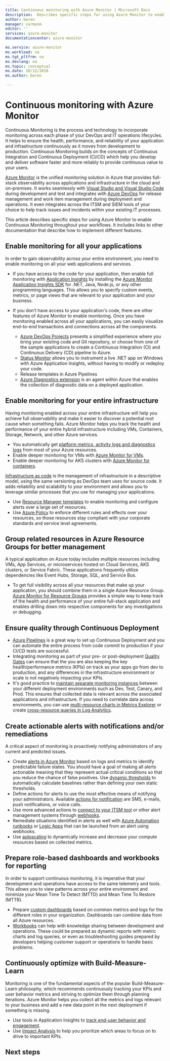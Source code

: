 ```yaml
---
title: Continuous monitoring with Azure Monitor | Microsoft Docs
description:  Describes specific steps for using Azure Monitor to enable Continuous Monitoring throughout your workflows.
author: bwren
manager: carmonm
editor: ''
services: azure-monitor
documentationcenter: azure-monitor

ms.service: azure-monitor
ms.workload: na
ms.tgt_pltfrm: na
ms.devlang: na
ms.topic: conceptual
ms.date: 10/12/2018
ms.author: bwren

---
```


# Continuous monitoring with Azure Monitor

Continuous Monitoring is the process and technology to incorporate monitoring across each phase of your DevOps and IT operations lifecycles. It helps to ensure the health, performance, and reliability of your application and infrastructure continuously as it moves from development to production. Continuous Monitoring builds on the concepts of Continuous Integration and Continuous Deployment (CI/CD) which help you develop and deliver software faster and more reliably to provide continuous value to your users.

[Azure Monitor](overview.md) is the unified monitoring solution in Azure that provides full-stack observability across applications and infrastructure in the cloud and on-premises. It works seamlessly with [Visual Studio and Visual Studio Code](https://visualstudio.microsoft.com/) during development and test and integrates with [Azure DevOps](/devops/user-guide/index) for release management and work item management during deployment and operations. It even integrates across the ITSM and SIEM tools of your choice to help track issues and incidents within your existing IT processes.

This article describes specific steps for using Azure Monitor to enable Continuous Monitoring throughout your workflows. It includes links to other documentation that describe how to implement different features.


## Enable monitoring for all your applications
In order to gain observability across your entire environment, you need to enable monitoring on all your web applications and services. 

- If you have access to the code for your application, then enable full monitoring with [Application Insights](../application-insights/app-insights-overview.md) by installing the [Azure Monitor Application Insights SDK](../application-insights/app-insights-platforms.md) for .NET, Java, Node.js, or any other programming languages. This allows you to specify custom events, metrics, or page views that are relevant to your application and your business.

- If you don’t have access to your application's code, there are other features of Azure Monitor to enable monitoring. Once you have monitoring enabled across all your applications, you can easily visualize end-to-end transactions and connections across all the components.

    - [Azure DevOps Projects](../devops-project/overview.md) presents a simplified experience where you bring your existing code and Git repository, or choose from one of the sample applications to create a Continuous Integration (CI) and Continuous Delivery (CD) pipeline to Azure.
    - [Status Monitor](../application-insights/app-insights-monitor-performance-live-website-now.md)  allows you to instrument a live .NET app on Windows with Azure Application Insights, without having to modify or redeploy your code. 
    - Release templates in Azure Pipelines
    - [Azure Diagnostics extension](../monitoring-and-diagnostics/azure-diagnostics.md) is an agent within Azure that enables the collection of diagnostic data on a deployed application.


## Enable monitoring for your entire infrastructure
Having monitoring enabled across your entire infrastructure will help you achieve full observability and make it easier to discover a potential root cause when something fails. Azure Monitor helps you track the health and performance of your entire hybrid infrastructure including VMs, Containers, Storage, Network, and other Azure services.

- You automatically get [platform metrics, activity logs and diagnostics logs](../monitoring/monitoring-data-sources.md) from most of your Azure resources.
- Enable deeper monitoring for VMs with [Azure Monitor for VMs](../monitoring/monitoring-vminsights-overview.md).
-  Enable deeper monitoring for AKS clusters with [Azure Monitor for containers](../monitoring/monitoring-container-insights-overview.md).


[Infrastructure as code](/devops/learn/what-is-infrastructure-as-code) is the management of infrastructure in a descriptive model, using the same versioning as DevOps team uses for source code. It adds reliability and scalability to your environment and allows you to leverage similar processes that you use for managing your applications.

-  Use [Resource Manager templates](../log-analytics/log-analytics-template-workspace-configuration.md) to enable monitoring and configure alerts over a large set of resources.
- Use [Azure Policy](../governance/policy/overview.md) to enforce different rules and effects over your resources, so those resources stay compliant with your corporate standards and service level agreements. 


##	Group related resources in Azure Resource Groups for better management
A typical application on Azure today includes multiple resources including VMs, App Services, or microservices hosted on Cloud Services, AKS clusters, or Service Fabric. These applications frequently utilize dependencies like Event Hubs, Storage, SQL, and Service Bus.

- To get full visibility across all your resources that make up your application, you should combine them in a single Azure Resource Group. [Azure Monitor for Resource Groups](../monitoring-and-diagnostics/resource-group-insights.md) provides a simple way to keep track of the health and performance of your entire full-stack application and enables drilling down into respective components for any investigations or debugging.

## Ensure quality through Continuous Deployment

- [Azure Pipelines](/azure/devops/pipelines) is a great way to set up Continuous Deployment and you can automate the entire process from code commit to production if your CI/CD tests are successful. 
- Integrating monitoring as part of your pre- or post-deployment [Quality Gates](/devops/pipelines/release/approvals/gates) can ensure that the you are also keeping the key health/performance metrics (KPIs) on track as your apps go from dev to production, and any differences in the infrastructure environment or scale is not negatively impacting your KPIs.
- It's good practice to [maintain separate monitoring instances](../application-insights/app-insights-separate-resources.md) between your different deployment environments such as Dev, Test, Canary, and Prod. This ensures that collected data is relevant across the associated applications and infrastructure. If you need to correlate data across environments, you can use [multi-resource charts in Metrics Explorer](../monitoring-and-diagnostics/monitoring-metric-charts.md) or create [cross-resource queries in Log Analytics](../log-analytics/log-analytics-cross-workspace-search.md).


## Create actionable alerts with notifications and/or remediations
A critical aspect of monitoring is proactively notifying administrators of any current and predicted issues. 

- Create [alerts in Azure Monitor](../monitoring-and-diagnostics/monitoring-overview-alerts.md) based on logs and metrics to identify predictable failure states. You should have a goal of making all alerts actionable meaning that they represent actual critical conditions so that you reduce the chance of false positives. Use [dynamic thresholds](../monitoring-and-diagnostics/monitoring-alerts-dynamic-thresholds.md) to automatically calculate baselines rather than defining your own static thresholds. 
- Define actions for alerts to use the most effective means of notifying your administrators. Available [actions for notification](../monitoring-and-diagnostics/monitoring-action-groups.md#create-an-action-group-by-using-the-azure-portal) are SMS, e-mails, push notifications, or voice calls.
- Use more advanced actions to [connect to your ITSM tool](../log-analytics/log-analytics-itsmc-overview.md) or other alert management systems through [webhooks](../monitoring-and-diagnostics/monitoring-activity-log-alerts-webhook.md).
- Remediate situations identified in alerts as well with [Azure Automation runbooks](../automation/automation-webhooks.md) or [Logic Apps](/connectors/custom-connectors/create-webhook-trigger) that can be launched from an alert using webhooks. 
- Use [autoscaling](../monitoring-and-diagnostics/monitor-tutorial-autoscale-performance-schedule.md) to dynamically increase and decrease your compute resources based on collected metrics.

## Prepare role-based dashboards and workbooks for reporting
In order to support continuous monitoring, it is imperative that your development and operations have access to the same telemetry and tools. This allows you to view patterns across your entire environment and minimize your Mean Time To Detect (MTTD) and Mean Time To Restore (MTTR).

- Prepare [custom dashboards](../application-insights/app-insights-tutorial-dashboards.md) based on common metrics and logs for the different roles in your organization. Dashboards can combine data from all Azure resources.
- [Workbooks](../application-insights/app-insights-usage-workbooks.md) can help with knowledge sharing between development and operations. These could be prepared as dynamic reports with metric charts and log queries, or even as troubleshooting guides prepared by developers helping customer support or operations to handle basic problems.

## Continuously optimize with Build-Measure-Learn
 Monitoring is one of the fundamental aspects of the popular Build-Measure-Learn philosophy, which recommends continuously tracking your KPIs and user behavior metrics and striving to optimize them through planning iterations. Azure Monitor helps you collect all the metrics and logs relevant to your business and add a new data point in the next deployment if something is missing.

- Use tools in Application Insights to [track end-user behavior and engagement](../application-insights/app-insights-tutorial-users.md).
- Use [Impact Analysis](../application-insights/app-insights-usage-impact.md) to help you prioritize which areas to focus on to drive to important KPIs.


## Next steps
